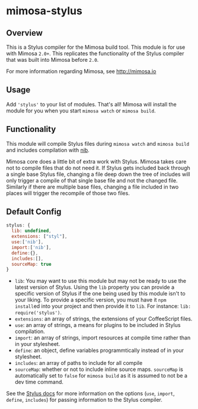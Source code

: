 mimosa-stylus
===========

## Overview

This is a Stylus compiler for the Mimosa build tool. This module is for use with Mimosa `2.0+`.  This replicates the functionality of the Stylus compiler that was built into Mimosa before `2.0`.

For more information regarding Mimosa, see http://mimosa.io

## Usage

Add `'stylus'` to your list of modules.  That's all!  Mimosa will install the module for you when you start `mimosa watch` or `mimosa build`.

## Functionality

This module will compile Stylus files during `mimosa watch` and `mimosa build` and includes compilation with [nib](http://visionmedia.github.com/nib/).

Mimosa core does a little bit of extra work with Stylus. Mimosa takes care not to compile files that do not need it. If Stylus gets included back through a single base Stylus file, changing a file deep down the tree of includes will only trigger a compile of that single base file and not the changed file. Similarly if there are multiple base files, changing a file included in two places will trigger the recompile of those two files.

## Default Config

```javascript
stylus: {
  lib: undefined,
  extensions: ["styl"],
  use:['nib'],
  import:['nib'],
  define:{},
  includes:[],
  sourceMap: true
}
```

* `lib`: You may want to use this module but may not be ready to use the latest version of Stylus. Using the `lib` property you can provide a specific version of Stylus if the one being used by this module isn't to your liking. To provide a specific version, you must have it `npm install`ed into your project and then provide it to `lib`. For instance: `lib: require('stylus')`.
* `extensions`: an array of strings, the extensions of your CoffeeScript files.
* `use`: an array of strings, a means for plugins to be included in Stylus compilation.
* `import`: an array of strings, import resources at compile time rather than in your stylesheet.
* `define`:  an object, define variables programmtically instead of in your stylesheet.
* `includes`: an array of paths to include for all compile
* `sourceMap`: whether or not to include inline source maps. `sourceMap` is automatically set to `false` for `mimosa build` as it is assumed to not be a dev time command.

See the [Stylus docs](http://learnboost.github.io/stylus/docs/js.html) for more information on the options (`use`, `import`, `define`, `includes`) for passing information to the Stylus compiler.